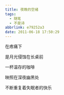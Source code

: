 ```yaml
---
title: 夜晚的空绪
tags:
  - 随笔
  - 不是诗
abbrlink: e79252a3
date: 2011-06-18 17:50:29
---
```

在疼痛下­

是月光侵蚀在长桌前­

一杯温存的咖啡­

映照在深夜幽黑处­

不断重复着失眠者的快乐­